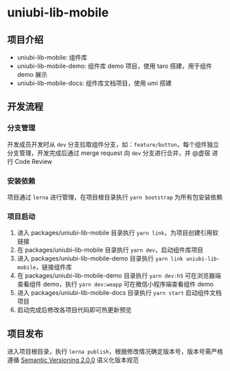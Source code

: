 # uniubi-lib-mobile

## 项目介绍

- uniubi-lib-mobile: 组件库
- uniubi-lib-mobile-demo: 组件库 demo 项目，使用 taro 搭建，用于组件 demo 展示
- uniubi-lib-mobile-docs: 组件库文档项目，使用 umi 搭建

## 开发流程

### 分支管理

开发成员开发时从 `dev` 分支拉取组件分支，如：`feature/button`，每个组件独立分支管理，开发完成后通过 merge request 向 `dev` 分支进行合并，并 @虚宿 进行 Code Review

### 安装依赖

项目通过 `lerna` 进行管理，在项目根目录执行 `yarn bootstrap` 为所有包安装依赖

### 项目启动

1. 进入 packages/uniubi-lib-mobile 目录执行 `yarn link`，为项目创建引用软链接
2. 在 packages/uniubi-lib-mobile 目录执行 `yarn dev`，启动组件库项目
3. 进入 packages/uniubi-lib-mobile-demo 目录执行 `yarn link uniubi-lib-mobile`，链接组件库
4. 在 packages/uniubi-lib-mobile-demo 目录执行 `yarn dev:h5` 可在浏览器端查看组件 demo，执行 `yarn dev:weapp` 可在微信小程序端查看组件 demo
5. 进入 packages/uniubi-lib-mobile-docs 目录执行 `yarn start` 启动组件文档项目
6. 启动完成后修改各项目代码即可热更新预览

## 项目发布

进入项目根目录，执行 `lerna publish`，根据修改情况确定版本号，版本号需严格遵循 [Semantic Versioning 2.0.0](https://semver.org/lang/zh-CN/) 语义化版本规范
